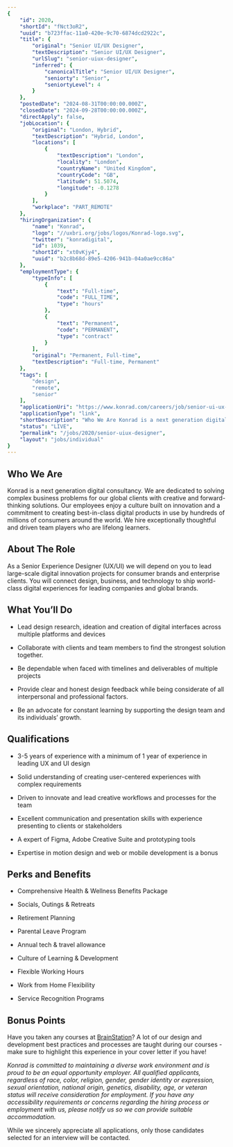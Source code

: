 ```yaml
---
{
	"id": 2020,
	"shortId": "fNct3oR2",
	"uuid": "b723ffac-11a0-420e-9c70-6874dcd2922c",
	"title": {
		"original": "Senior UI/UX Designer",
		"textDescription": "Senior UI/UX Designer",
		"urlSlug": "senior-uiux-designer",
		"inferred": {
			"canonicalTitle": "Senior UI/UX Designer",
			"seniorty": "Senior",
			"seniortyLevel": 4
		}
	},
	"postedDate": "2024-08-31T00:00:00.000Z",
	"closedDate": "2024-09-28T00:00:00.000Z",
	"directApply": false,
	"jobLocation": {
		"original": "London, Hybrid",
		"textDescription": "Hybrid, London",
		"locations": [
			{
				"textDescription": "London",
				"locality": "London",
				"countryName": "United Kingdom",
				"countryCode": "GB",
				"latitude": 51.5074,
				"longitude": -0.1278
			}
		],
		"workplace": "PART_REMOTE"
	},
	"hiringOrganization": {
		"name": "Konrad",
		"logo": "//uxbri.org/jobs/logos/Konrad-logo.svg",
		"twitter": "konradigital",
		"id": 1039,
		"shortId": "xt0vKjy4",
		"uuid": "b2c8b68d-89e5-4206-941b-04a0ae9cc86a"
	},
	"employmentType": {
		"typeInfo": [
			{
				"text": "Full-time",
				"code": "FULL_TIME",
				"type": "hours"
			},
			{
				"text": "Permanent",
				"code": "PERMANENT",
				"type": "contract"
			}
		],
		"original": "Permanent, Full-time",
		"textDescription": "Full-time, Permanent"
	},
	"tags": [
		"design",
		"remote",
		"senior"
	],
	"applicationUri": "https://www.konrad.com/careers/job/senior-ui-ux-designer_6096771003",
	"applicationType": "link",
	"shortDescription": "Who We Are Konrad is a next generation digital consultancy. We are dedicated to solving complex business problems for our global clients with creative and forward-thinking- solutions. Our employees",
	"status": "LIVE",
	"permalink": "/jobs/2020/senior-uiux-designer",
	"layout": "jobs/individual"
}
---
```

<h2>Who We Are</h2><p>Konrad is a next generation digital consultancy. We are dedicated to solving complex business problems for our global clients with creative and forward-thinking solutions. Our employees enjoy a culture built on innovation and a commitment to creating best-in-class digital products in use by hundreds of millions of consumers around the world. We hire exceptionally thoughtful and driven team players who are lifelong learners.&nbsp;</p><h2>About The Role</h2><p>As a Senior Experience Designer (UX/UI) we will depend on you to lead large-scale digital innovation projects for consumer brands and enterprise clients. You will connect design, business, and technology to ship world-class digital experiences for leading companies and global brands.</p><h2>What You’ll Do</h2><ul><li><p>Lead design research, ideation and creation of digital interfaces across multiple platforms and devices</p></li><li><p>Collaborate with clients and team members to find the strongest solution together.</p></li><li><p>Be dependable when faced with timelines and deliverables of multiple projects</p></li><li><p>Provide clear and honest design feedback while being considerate of all interpersonal and professional factors.&nbsp;</p></li><li><p>Be an advocate for constant learning by supporting the design team and its individuals’ growth.</p></li></ul><h2>Qualifications</h2><ul><li><p>3-5 years of experience with a minimum of 1 year of experience in leading UX and UI design</p></li><li><p>Solid understanding of creating user-centered experiences with complex requirements</p></li><li><p>Driven to innovate and lead creative workflows and processes for the team</p></li><li><p>Excellent communication and presentation skills with experience presenting to clients or stakeholders</p></li><li><p>A expert of Figma, Adobe Creative Suite and prototyping tools</p></li><li><p>Expertise in motion design and web or mobile development is a bonus</p></li></ul><h2>Perks and Benefits</h2><ul><li><p>Comprehensive Health &amp; Wellness Benefits Package&nbsp;</p></li><li><p>Socials, Outings &amp; Retreats</p></li><li><p>Retirement Planning</p></li><li><p>Parental Leave Program</p></li><li><p>Annual tech &amp; travel allowance</p></li><li><p>Culture of Learning &amp; Development</p></li><li><p>Flexible Working Hours</p></li><li><p>Work from Home Flexibility</p></li><li><p>Service Recognition Programs</p></li></ul><h2>Bonus Points</h2><p>Have you taken any courses at <a target="_blank" rel="noopener noreferrer nofollow" href="https://brainstation.io/">BrainStation</a>? A lot of our design and development best practices and processes are taught during our courses - make sure to highlight this experience in your cover letter if you have!</p><p><em>Konrad is committed to maintaining a diverse work environment and is proud to be an equal opportunity employer. All qualified applicants, regardless of race, color, religion, gender, gender identity or expression, sexual orientation, national origin, genetics, disability, age, or veteran status will receive consideration for employment. If you have any accessibility requirements or concerns regarding the hiring process or employment with us, please notify us so we can provide suitable accommodation.</em></p><p>While we sincerely appreciate all applications, only those candidates selected for an interview will be contacted.</p>
